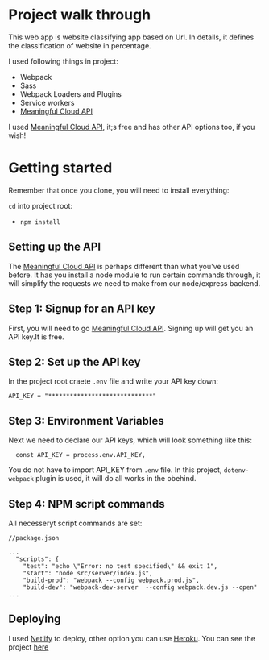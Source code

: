 # Project walk through

This web app is website classifying app based on Url. In details, it defines the classification of website in percentage.

I used following things in project:
- Webpack
- Sass
- Webpack Loaders and Plugins
- Service workers
- [Meaningful Cloud API](https://learn.meaningcloud.com/developer/text-classification/2.0/console)

I used [Meaningful Cloud API](https://learn.meaningcloud.com/developer/text-classification/2.0/console), it;s free and has other API options too, if you wish!


# Getting started

Remember that once you clone, you will need to install everything:

`cd` into project root:
- `npm install`

## Setting up the API

The [Meaningful Cloud API](https://learn.meaningcloud.com/developer/text-classification/2.0/console) is perhaps different than what you've used before. It has you install a node module to run certain commands through, it will simplify the requests we need to make from our node/express backend.

## Step 1: Signup for an API key
First, you will need to go [Meaningful Cloud API](https://learn.meaningcloud.com/developer/text-classification/2.0/console). Signing up will get you an API key.It is free.


## Step 2: Set up the API key
In the project root craete ```.env``` file and write your API key down:
  ```
  API_KEY = "*****************************"
  ```

## Step 3: Environment Variables
Next we need to declare our API keys, which will look something like this:
```
  const API_KEY = process.env.API_KEY,

```
You do not have to import API_KEY from ```.env``` file. In this project, ```dotenv-webpack``` plugin is used, it will do all works in the obehind.
## Step 4: NPM script commands

All necesseryt script commands are set:
```
//package.json

...
  "scripts": {
    "test": "echo \"Error: no test specified\" && exit 1",
    "start": "node src/server/index.js",
    "build-prod": "webpack --config webpack.prod.js",
    "build-dev": "webpack-dev-server  --config webpack.dev.js --open"
...
```

## Deploying

I used [Netlify](https://www.netlify.com/) to deploy, other option you can use [Heroku](https://www.heroku.com/).
You can see the project [here](https://udacity-nlp.netlify.app/)
